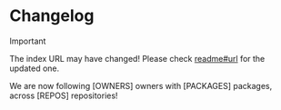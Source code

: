 # Changelog

> [!IMPORTANT]
> The index URL may have changed! Please check [readme#url](https://github.com/ipitio/backage/tree/master?tab=readme-ov-file#url) for the updated one.

We are now following [OWNERS] owners with [PACKAGES] packages, across [REPOS] repositories!
